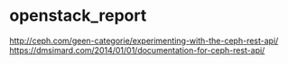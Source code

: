 # openstack_report

http://ceph.com/geen-categorie/experimenting-with-the-ceph-rest-api/
https://dmsimard.com/2014/01/01/documentation-for-ceph-rest-api/